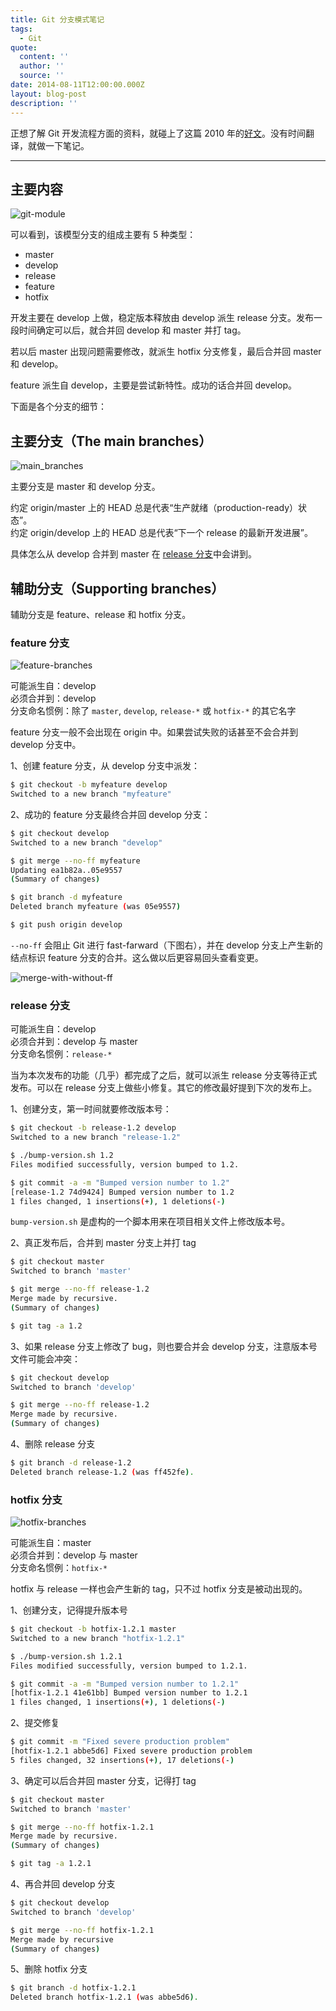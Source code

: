 ```yaml
---
title: Git 分支模式笔记
tags:
  - Git
quote:
  content: ''
  author: ''
  source: ''
date: 2014-08-11T12:00:00.000Z
layout: blog-post
description: ''
---
```


正想了解 Git 开发流程方面的资料，就碰上了这篇 2010 年的[好文](http://nvie.com/posts/a-successful-git-branching-model/)。没有时间翻译，就做一下笔记。

-------------

## 主要内容

![git-module][git-module]

可以看到，该模型分支的组成主要有 5 种类型：

* master
* develop
* release
* feature
* hotfix

开发主要在 develop 上做，稳定版本释放由 develop 派生 release 分支。发布一段时间确定可以后，就合并回 develop 和 master 并打 tag。

若以后 master 出现问题需要修改，就派生 hotfix 分支修复，最后合并回 master 和 develop。

feature 派生自 develop，主要是尝试新特性。成功的话合并回 develop。

下面是各个分支的细节：

## 主要分支（The main branches）

![main_branches][main_branches]

主要分支是 master 和 develop 分支。

约定 origin/master  上的 HEAD 总是代表“生产就绪（production-ready）状态”。  
约定 origin/develop 上的 HEAD 总是代表“下一个 release 的最新开发进展”。

具体怎么从 develop 合并到 master 在 [release 分支](#release-branches)中会讲到。

## 辅助分支（Supporting branches）

辅助分支是 feature、release 和 hotfix 分支。

### feature 分支

![feature-branches][feature-branches]

可能派生自：develop  
必须合并到：develop  
分支命名惯例：除了 `master`, `develop`, `release-*` 或 `hotfix-*` 的其它名字

feature 分支一般不会出现在 origin 中。如果尝试失败的话甚至不会合并到 develop 分支中。

1、创建 feature 分支，从 develop 分支中派发：

```bash
$ git checkout -b myfeature develop
Switched to a new branch "myfeature"
```

2、成功的 feature 分支最终合并回 develop 分支：

```bash
$ git checkout develop
Switched to a new branch "develop"

$ git merge --no-ff myfeature
Updating ea1b82a..05e9557
(Summary of changes)

$ git branch -d myfeature
Deleted branch myfeature (was 05e9557)

$ git push origin develop
```

`--no-ff` 会阻止 Git 进行 fast-farward（下图右），并在 develop 分支上产生新的结点标识 feature 分支的合并。这么做以后更容易回头查看变更。

![merge-with-without-ff][merge-with-without-ff]

### release 分支

可能派生自：develop  
必须合并到：develop 与 master  
分支命名惯例：`release-*`

当为本次发布的功能（几乎）都完成了之后，就可以派生 release 分支等待正式发布。可以在 release 分支上做些小修复。其它的修改最好提到下次的发布上。

1、创建分支，第一时间就要修改版本号：

```bash
$ git checkout -b release-1.2 develop
Switched to a new branch "release-1.2"

$ ./bump-version.sh 1.2
Files modified successfully, version bumped to 1.2.

$ git commit -a -m "Bumped version number to 1.2"
[release-1.2 74d9424] Bumped version number to 1.2
1 files changed, 1 insertions(+), 1 deletions(-)
```

`bump-version.sh` 是虚构的一个脚本用来在项目相关文件上修改版本号。

2、真正发布后，合并到 master 分支上并打 tag

```bash
$ git checkout master
Switched to branch 'master'

$ git merge --no-ff release-1.2
Merge made by recursive.
(Summary of changes)

$ git tag -a 1.2
```

3、如果 release 分支上修改了 bug，则也要合并会 develop 分支，注意版本号文件可能会冲突：

```bash
$ git checkout develop
Switched to branch 'develop'

$ git merge --no-ff release-1.2
Merge made by recursive.
(Summary of changes)
```

4、删除 release 分支

```bash
$ git branch -d release-1.2
Deleted branch release-1.2 (was ff452fe).
```

### hotfix 分支

![hotfix-branches][hotfix-branches]

可能派生自：master  
必须合并到：develop 与 master  
分支命名惯例：`hotfix-*`

hotfix 与 release 一样也会产生新的 tag，只不过 hotfix 分支是被动出现的。

1、创建分支，记得提升版本号

```bash
$ git checkout -b hotfix-1.2.1 master
Switched to a new branch "hotfix-1.2.1"

$ ./bump-version.sh 1.2.1
Files modified successfully, version bumped to 1.2.1.

$ git commit -a -m "Bumped version number to 1.2.1"
[hotfix-1.2.1 41e61bb] Bumped version number to 1.2.1
1 files changed, 1 insertions(+), 1 deletions(-)
```

2、提交修复

```bash
$ git commit -m "Fixed severe production problem"
[hotfix-1.2.1 abbe5d6] Fixed severe production problem
5 files changed, 32 insertions(+), 17 deletions(-)
```

3、确定可以后合并回 master 分支，记得打 tag

```bash
$ git checkout master
Switched to branch 'master'

$ git merge --no-ff hotfix-1.2.1
Merge made by recursive.
(Summary of changes)

$ git tag -a 1.2.1
```

4、再合并回 develop 分支

```bash
$ git checkout develop
Switched to branch 'develop'

$ git merge --no-ff hotfix-1.2.1
Merge made by recursive
(Summary of changes)
```

5、删除 hotfix 分支

```bash
$ git branch -d hotfix-1.2.1
Deleted branch hotfix-1.2.1 (was abbe5d6).
```

[git-module]:            /img/post/git/branch-module/git-module.png
[main_branches]:         /img/post/git/branch-module/main_branches.png
[feature-branches]:      /img/post/git/branch-module/feature-branches.png
[merge-with-without-ff]: /img/post/git/branch-module/merge-with-without-ff.png
[hotfix-branches]:       /img/post/git/branch-module/hotfix-branches.png

